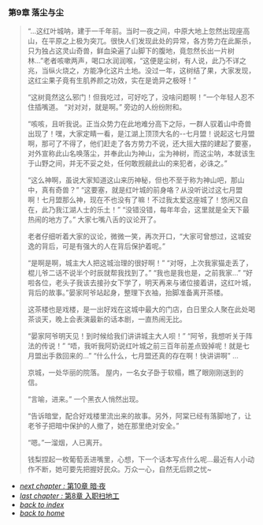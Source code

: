 ### 第9章 落尘与尘

>“...这红叶城呐，建于一千年前。当时一夜之间，中原大地上忽然出现座高山，在平原之上极为突兀。很快人们发现此处的异常，各方势力在此厮杀，只为独占这灵山奇兽，鲜血染遍了山脚下的腹地，竟忽然长出一片树林...”老者咳嗽两声，喝口水润润喉，“这便是尘树，有人说，此乃不详之兆，当纵火烧之，方能净化这片土地。没过一年，这树结了果，大家发现，这红尘果子竟有生肌养颜之功效，实在是诡异之极呀！”
>
>“这树竟然这么邪门！但我吃过，可好吃了，没啥问题啊！”一个年轻人忍不住插嘴道。
“对对对，就是啊。”
旁边的人纷纷附和。
>
>“咳咳，且听我说。正当众势力在此地难分高下之际，一群人驭着山中奇兽出现了！嘿，大家定睛一看，是江湖上顶顶大名的--七月盟！说起这七月盟啊，那可了不得了，他们赶走了各方势力不说，还大摇大摆的建起了要塞，对外宣称此山名唤落尘，并奉此山为神山，尘为神树，而这尘呐，本就该生于山野之间，并无不妥之处，任何敢觊觎此山的来犯者，必诛之。”
>
>“这么神啊，虽说大家知道这山来历神秘，但也不至于称为神山吧，那山中，真有奇兽？”
“这要塞，就是红叶城的前身咯？从没听说过这七月盟啊！七月盟那么神，现在不也没有了嘛！不过我太爱这座城了！悠闲又自在，此乃我江湖人士的乐土！”
“没错没错，每年年会，这里就是全天下最热闹的地方了。”
大家七嘴八舌的议论开了。
>
>老者仔细听着大家的议论，微微一笑，再次开口，“大家可曾想过，这城安逸的背后，可是有强大的人在背后保护着呢。”
>
>“是啊是啊，城主大人把这城治理的很好啊！”
“对呀，上次我家猫走丢了，棍儿爷二话不说半个时辰就帮我找到了。”
“我也是我也是，之前我家...”
“好啦各位，老头子我该去接孙女下学了，明天再来与诸位接着讲，这红叶城，背后的故事。”晏家阿爷站起身，整理下衣袖，抬脚准备离开茶楼。
>
>这茶楼也是戏楼，是一出好戏在这城中最大的门店，白日里众人聚在此处喝茶谈天，晚上会表演最新的话本剧，一直热闹无比。
>
>“晏家阿爷明天见！到时候给我们讲讲城主大人呗！”
“阿爷，我想听关于阵法的传说！”
“唔，我听我阿奶说红叶城之前三百年前差点毁掉呢！就是七月盟出手救回来的...”
“什么什么，七月盟还真的存在啊！快讲讲啊”
…
>
>京城，一处华丽的院落。
>屋内，一名女子卧于软榻，瞧了眼刚刚送到的信。
>
>“言喻，进来。”
一个黑衣人悄然出现。
>
>“告诉暗堂，配合好戏楼里流出来的故事。另外，阿棠已经有落脚地了，让老爷子把暗中保护的人撤了，她在那里绝对安全。”
>
>“嗯。”一溜烟，人已离开。
>
>钱梨捏起一枚葡萄丢进嘴里，心想，下一个话本写点什么呢...最近有人小动作不断，她可要先把握好民众。万众一心，自然无后顾之忧~

- [*next chapter :* 第10章 暗·夜](https://fiiish-yu.github.io/redleaf/chapters/chapter10)
- [*last chapter :* 第8章 入职扫地工](https://fiiish-yu.github.io/redleaf/chapters/chapter8)
- [*back to index*](https://fiiish-yu.github.io/redleaf/index)
- [*back to home*](https://fiiish-yu.github.io/)